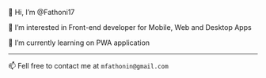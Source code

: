 👋 Hi, I’m @Fathoni17

👀 I’m interested in Front-end developer for Mobile, Web and Desktop Apps

🌱 I’m currently learning on PWA application

---

📫 Fell free to contact me at `mfathonin@gmail.com`

<!---
Fathoni17/Fathoni17 is a ✨ special ✨ repository because its `README.md` (this file) appears on your GitHub profile.
You can click the Preview link to take a look at your changes.
--->
